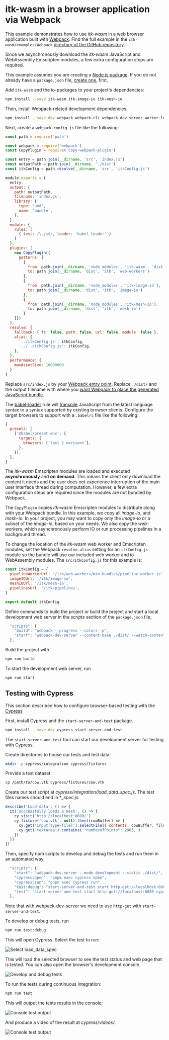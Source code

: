 # itk-wasm in a browser application via Webpack

This example demonstrates how to use *itk-wasm* in a web browser application built with [Webpack](https://webpack.js.org/). Find the full example in the `itk-wasm/examples/Webpack` [directory of the GitHub repository](https://github.com/InsightSoftwareConsortium/itk-wasm/tree/main/examples/Webpack).

Since we asynchronously download the *itk-wasm* JavaScript and WebAssembly Emscripten modules, a few extra configuration steps are required.

This example assumes you are creating a [Node.js package](https://docs.npmjs.com/getting-started/what-is-npm). If you do not already have a `package.json` file, [create one](https://docs.npmjs.com/getting-started/using-a-package.json), first.

Add `itk-wasm` and the io-packages to your project's dependencies:

```sh
npm install --save itk-wasm itk-image-io itk-mesh-io
```

Then, install Webpack-related development dependencies:

```sh
npm install --save-dev webpack webpack-cli webpack-dev-server worker-loader babel-loader '@babel/preset-env' '@babel/core' copy-webpack-plugin
```

Next, create a `webpack.config.js` file like the following:

```js
const path = require('path')

const webpack = require('webpack')
const CopyPlugin = require('copy-webpack-plugin')

const entry = path.join(__dirname, 'src', 'index.js')
const outputPath = path.join(__dirname, './dist')
const itkConfig = path.resolve(__dirname, 'src', 'itkConfig.js')

module.exports = {
  entry,
  output: {
    path: outputPath,
    filename: 'index.js',
    library: {
      type: 'umd',
      name: 'bundle',
    },
  },
  module: {
    rules: [
      { test: /\.js$/, loader: 'babel-loader' }
    ]
  },
  plugins: [
    new CopyPlugin({
      patterns: [
        {
          from: path.join(__dirname, 'node_modules', 'itk-wasm', 'dist', 'web-workers'),
          to: path.join(__dirname, 'dist', 'itk', 'web-workers')
        },
        {
          from: path.join(__dirname, 'node_modules', 'itk-image-io'),
          to: path.join(__dirname, 'dist', 'itk', 'image-io')
        },
        {
          from: path.join(__dirname, 'node_modules', 'itk-mesh-io'),
          to: path.join(__dirname, 'dist', 'itk', 'mesh-io')
        }
    ]})
  ],
  resolve: {
    fallback: { fs: false, path: false, url: false, module: false },
    alias: {
      '../itkConfig.js': itkConfig,
      '../../itkConfig.js': itkConfig,
    },
  },
  performance: {
    maxAssetSize: 10000000
  }
}
```

Replace `src/index.js` by your [Webpack entry point](https://webpack.js.org/concepts/#entry). Replace `./dist/` and the output filename with where you [want Webpack to place the generated JavaScript bundle](https://webpack.js.org/concepts/#output).


The [babel-loader](https://github.com/babel/babel-loader) rule will [transpile](https://scotch.io/tutorials/javascript-transpilers-what-they-are-why-we-need-them) JavaScript from the latest language syntax to a syntax supported by existing browser clients. Configure the target browsers to support with a `.babelrc` file like the following:

```js
{
  presets: [
    ['@babel/preset-env', {
      targets: {
        browsers: ['last 2 versions'],
      },
    }],
  ],
}
```

The *itk-wasm* Emscripten modules are loaded and executed **asynchronously** and **on demand**. This means the client only download the content it needs and the user does not experience interruption of the main user interface thread during computation. However, a few extra configuration steps are required since the modules are not bundled by Webpack.

The `CopyPlugin` copies *itk-wasm* Emscripten modules to distribute along with your Webpack bundle. In this example, we copy all *image-io*, and *mesh-io*. In your project, you may want to copy only the *image-io* or a subset of the *image-io*, based on your needs. We also copy the *web-workers*, which asynchronously perform IO or run processing pipelines in a background thread.

To change the location of the *itk-wasm* web worker and Emscripten modules, set the Webpack `resolve.alias` setting for an `itkConfig.js` module so the bundle will use our included web worker and io WebAssembly modules. The `src/itkConfig.js` for this example is:

```js
const itkConfig = {
  pipelineWorkerUrl: '/itk/web-workers/min-bundles/pipeline.worker.js',
  imageIOUrl: '/itk/image-io',
  meshIOUrl: '/itk/mesh-io',
  pipelinesUrl: '/itk/pipelines',
}

export default itkConfig
```

Define commands to build the project or build the project and start a local development web server in the *scripts* section of the `package.json` file,

```js
  "scripts": {
    "build": "webpack --progress --colors -p",
    "start": "webpack-dev-server --content-base ./dist/ --watch-content-base"
  },
```

Build the project with

```sh
npm run build
```

To start the development web server, run

```sh
npm run start
```

## Testing with Cypress

This section described how to configure browser-based testing with the [Cypress](https://www.cypress.io/)

First, install Cypress and the `start-server-and-test` package.

```sh
npm install --save-dev cypress start-server-and-test
```

The `start-server-and-test` tool can start our development server for testing with Cypress.

Create directories to house our tests and test data:

```sh
mkdir -p cypress/integration cypress/fixtures
```

Provide a test dataset:

```sh
cp /path/to/cow.vtk cypress/fixtures/cow.vtk
```

Create our test script at *cypress/integration/load_data_spec.js*. The test files names should end in **_spec.js*.

```js
describe('Load data', () => {
  it('successfully loads a mesh', () => {
    cy.visit('http://localhost:8080/')
    cy.fixture('cow.vtk', null).then((cowBuffer) => {
      cy.get('input[type=file]').selectFile({ contents: cowBuffer, fileName: 'cow.vtk' })
      cy.get('textarea').contains('"numberOfPoints": 2903,')
    })
  })
})
```

Then, specify npm scripts to develop and debug the tests and run them in an automated way.

```js
  "scripts": {
    "start": "webpack-dev-server --mode development --static ./dist/",
    "cypress:open": "pnpm exec cypress open",
    "cypress:run": "pnpm exec cypress run",
    "test:debug": "start-server-and-test start http-get://localhost:8080 cypress:open",
    "test": "start-server-and-test start http-get://localhost:8080 cypress:run"
  },
```

Note that [with webpack-dev-server](https://github.com/bahmutov/start-server-and-test#note-for-webpack-dev-server-users) we need to use `http-get` with `start-server-and-test`.

To develop or debug tests, run

```sh
npm run test:debug
```

This will open Cypress. Select the test to run:


![Select load_data_spec](/_static/umd/umd_select_load_data_spec.png)

This will load the selected browser to see the test status and web page that is tested.  You can also open the browser's development console.

![Develop and debug tests](/_static/umd/umd_test_debug.png)

To run the tests during continuous integration:

```sh
npm run test
```

This will output the tests results in the console:

![Console test output](/_static/umd/umd_run_tests.png)

And produce a video of the result at *cypress/videos/*.

![Console test output](/_static/umd/umd_cypress_video.gif)
